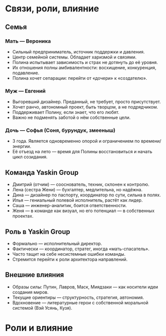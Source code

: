 # Связи, роли, влияние

## Семья

### Мать — Вероника
- Сильный предприниматель, источник поддержки и давления.
- Центр семейной системы. Обладает харизмой и связями.
- Полина испытывает зависимость и страх не дотянуть до её уровня.
- Их отношения полны амбивалентности: восхищение, конкуренция, подавление.
- Полина хочет сепарации: перейти от «дочери» к «создателю».

### Муж — Евгений
- Выгоревший дизайнер. Преданный, не требует, просто присутствует.
- Хочет ранчо, автономный проект, быть творцом, а не подрядчиком.
- Поддерживает Полину, если знает, что его любят.
- Важно не подменять заботой о нём собственные цели.

### Дочь — Софья (Соня, бурундук, змееныш)
- 3 года. Является одновременно опорой и ограничением по времени/энергии.
- Её отъезд на лето — время для Полины восстановиться и начать цикл созидания.

## Команда Yaskin Group
- Дмитрий (отчим) — сооснователь, техник, склонен к контролю.
- Лена (сестра Жени) — бухгалтер, медлительна, но надёжна.
- Дина — дизайнер по паспорту, координатор по сути, сильна в полях.
- Илья — гениальный полевой исполнитель, растёт как лидер.
- Саша — инженер-аналитик, боится ответственности.
- Женя — в команде как визуал, но его потенциал — в собственных проектах.

## Роль в Yaskin Group
- Формально — исполнительный директор.
- Фактически — координатор, стратег, иногда «мать-спасатель».
- Часто тащит на себе несистемные ошибки команды.
- Стремится перейти к роли архитектора направлений.

## Внешние влияния
- Образы силы: Путин, Лавров, Маск, Миядзаки — как носители идеи создания миров.
- Текущие ориентиры — структурность, стратегия, автономия.
- Вдохновение — литературные герои с собственной моральной системой (Вэй Усянь, Кузя).
# Роли и влияние